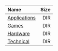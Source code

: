 |Name|Size|
|:---|---:|
|[Applications](Applications/index.html)|DIR|
|[Games](Games/index.html)|DIR|
|[Hardware](Hardware/index.html)|DIR|
|[Technical](Technical/index.html)|DIR|
